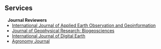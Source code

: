 ## Services

<h4 style="margin:0 10px 0;">Journal Reviewers</h4>

<ul style="margin:0 0 20px;">
  <li><a href="https://www.sciencedirect.com/journal/international-journal-of-applied-earth-observation-and-geoinformation"><autocolor>International Journal of Applied Earth Observation and Geoinformation</autocolor></a></li>
  <li><a href="https://agupubs.onlinelibrary.wiley.com/journal/21698961"><autocolor>Journal of Geophysical Research: Biogeosciences</autocolor></a></li>
  <li><a href="https://www.tandfonline.com/journals/tjde20"><autocolor>International Journal of Digital Earth</autocolor></a></li>
  <li><a href="https://acsess.onlinelibrary.wiley.com/journal/14350645"><autocolor>Agronomy Journal</autocolor></a></li>
  
</ul>
